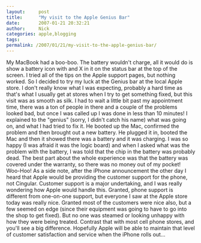 ```yaml
---
layout:     post
title:      "My visit to the Apple Genius Bar"
date:       2007-01-21 20:32:21
author:     Nick
categories: apple,blogging
tags:  
permalink: /2007/01/21/my-visit-to-the-apple-genius-bar/
---
```

My MacBook had a boo-boo. The battery wouldn't charge, all it would do is show a battery icon with and X in it on the status bar at the top of the screen. I tried all of the tips on the Apple support pages, but nothing worked. So I decided to try my luck at the Genius bar at the local Apple store. I don't really know what I was expecting, probably a hard time as that's what I usually get at stores when I try to get something fixed, but this visit was as smooth as silk. I had to wait a little bit past my appointment time, there was a ton of people in there and a couple of the problems looked bad, but once I was called up I was done in less than 10 minutes! I explained to the "genius" (sorry, I didn't catch his name) what was going on, and what I had tried to fix it. He booted up the Mac, confirmed the problem and then brought out a new battery. He plugged it in, booted the Mac and then it showed there was a battery and it was charging. I was so happy (I was afraid it was the logic board) and when I asked what was the problem with the battery, I was told that the chip in the battery was probably dead. The best part about the whole experience was that the battery was covered under the warranty, so there was no money out of my pocket! Woo-Hoo! As a side note, after the iPhone announcement the other day I heard that Apple would be providing the customer support for the phone, not Cingular. Customer support is a major undertaking, and I was really wondering how Apple would handle this. Granted, phone support is different from one-on-one support, but everyone I saw at the Apple store today was really nice. Granted most of the customers were nice also, but a few seemed on edge (since their equipment was going to have to go into the shop to get fixed). But no one was steamed or looking unhappy with how they were being treated. Contrast that with most cell phone stores, and you'll see a big difference. Hopefully Apple will be able to maintain that level of customer satisfaction and service when the iPhone rolls out...
